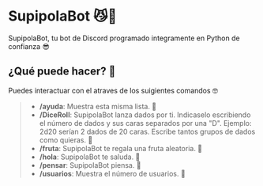 # SupipolaBot 😼🤫
SupipolaBot, tu bot de Discord programado integramente en Python de confianza 😎

## ¿Qué puede hacer? 🤔
Puedes interactuar con el atraves de los suigientes comandos 🤓

>- __/ayuda__: Muestra esta misma lista. 🥸
>- __/DiceRoll__: SupipolaBot lanza dados por ti. Indicaselo escribiendo el número de dados y sus caras separados por una "D". Ejemplo: 2d20 serían 2 dados de 20 caras. Escribe tantos grupos de dados como quieras. 🎲
>- __/fruta__: SupipolaBot te regala una fruta aleatoria. 🥝
>- __/hola__: SupipolaBot te saluda. 👋
>- __/pensar__: SupipolaBot piensa. 🤯
>- __/usuarios__: Muestra el número de usuarios. 🦧
